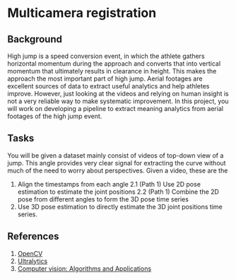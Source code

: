 # Multicamera registration

## Background

High jump is a speed conversion event, in which the athlete gathers horizontal momentum during the approach and converts that into vertical momentum that ultimately results in clearance in height.
This makes the approach the most important part of high jump.
Aerial footages are excellent sources of data to extract useful analytics and help athletes improve.
However, just looking at the videos and relying on human insight is not a very reliable way to make systematic improvement.
In this project, you will work on developing a pipeline to extract meaning analytics from aerial footages of the high jump event.

## Tasks

You will be given a dataset mainly consist of videos of top-down view of a jump.
This angle provides very clear signal for extracting the curve without much of the need to worry about perspectives.
Given a video, these are the

1. Align the timestamps from each angle
2.1 (Path 1) Use 2D pose estimation to estimate the joint positions
2.2 (Path 1) Combine the 2D pose from different angles to form the 3D pose time series
3. Use 3D pose estimation to directly estimate the 3D joint positions time series.



## References

1. [OpenCV](https://opencv.org/)
2. [Ultralytics](https://www.ultralytics.com/)
3. [Computer vision: Algorithms and Applications](https://szeliski.org/Book/)
